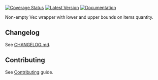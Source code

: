 [![Coverage Status](https://coveralls.io/repos/github/ergoplatform/bounded-vec/badge.svg)](https://coveralls.io/github/ergoplatform/bounded-vec)
[![Latest Version](https://img.shields.io/crates/v/bounded-vec.svg)](https://crates.io/crates/bounded-vec) [![Documentation](https://docs.rs/bounded-vec/badge.svg)](https://docs.rs/crate/bounded-vec)

Non-empty Vec wrapper with lower and upper bounds on items quantity.

## Changelog
See [CHANGELOG.md](CHANGELOG.md).

## Contributing
See [Contributing](CONTRIBUTING.md) guide.
